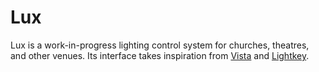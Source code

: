 # Lux

Lux is a work-in-progress lighting control system for churches, theatres, and other venues. Its interface takes inspiration from [Vista](https://vistabychromaq.com/) and [Lightkey](https://lightkeyapp.com).
